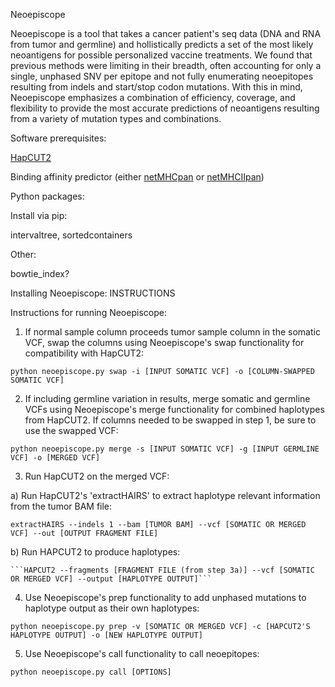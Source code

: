Neoepiscope

Neoepiscope is a tool that takes a cancer patient's seq data (DNA and RNA from tumor and germline) and hollistically predicts a set of the most likely neoantigens for possible personalized vaccine treatments.  We found that previous methods were limiting in their breadth, often accounting for only a single, unphased SNV per epitope and not fully enumerating neoepitopes resulting from indels and start/stop codon mutations.  With this in mind, Neoepiscope emphasizes a combination of efficiency, coverage, and flexibility to provide the most accurate predictions of neoantigens resulting from a variety of mutation types and combinations.

Software prerequisites:

[HapCUT2](https://github.com/vibansal/HapCUT2)

Binding affinity predictor (either [netMHCpan](http://www.cbs.dtu.dk/cgi-bin/nph-sw_request?netMHCpan) or [netMHCIIpan](http://www.cbs.dtu.dk/cgi-bin/nph-sw_request?netMHCIIpan))

Python packages: 

  Install via pip:
  
  intervaltree, sortedcontainers
  
  Other:
  
  bowtie_index?

Installing Neoepiscope:
INSTRUCTIONS

Instructions for running Neoepiscope:

1) If normal sample column proceeds tumor sample column in the somatic VCF, swap the columns using Neoepiscope's swap functionality for compatibility with HapCUT2:

```python neoepiscope.py swap -i [INPUT SOMATIC VCF] -o [COLUMN-SWAPPED SOMATIC VCF]```

2) If including germline variation in results, merge somatic and germline VCFs using Neoepiscope's merge functionality for combined haplotypes from HapCUT2. If columns needed to be swapped in step 1, be sure to use the swapped VCF:

```python neoepiscope.py merge -s [INPUT SOMATIC VCF] -g [INPUT GERMLINE VCF] -o [MERGED VCF]```

3) Run HapCUT2 on the merged VCF:

  a) Run HapCUT2's 'extractHAIRS' to extract haplotype relevant information from the tumor BAM file:
   
   ```extractHAIRS --indels 1 --bam [TUMOR BAM] --vcf [SOMATIC OR MERGED VCF] --out [OUTPUT FRAGMENT FILE]```
   
   b) Run HAPCUT2 to produce haplotypes:
   
    ```HAPCUT2 --fragments [FRAGMENT FILE (from step 3a)] --vcf [SOMATIC OR MERGED VCF] --output [HAPLOTYPE OUTPUT]```
    
 4) Use Neoepiscope's prep functionality to add unphased mutations to haplotype output as their own haplotypes:
 
 ```python neoepiscope.py prep -v [SOMATIC OR MERGED VCF] -c [HAPCUT2'S HAPLOTYPE OUTPUT] -o [NEW HAPLOTYPE OUTPUT]```
 
 5) Use Neoepiscope's call functionality to call neoepitopes:
 
 ```python neoepiscope.py call [OPTIONS]```
